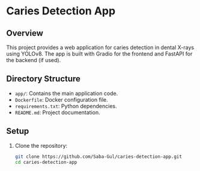 # Caries Detection App

## Overview

This project provides a web application for caries detection in dental X-rays using YOLOv8. The app is built with Gradio for the frontend and FastAPI for the backend (if used). 

## Directory Structure

- `app/`: Contains the main application code.
- `Dockerfile`: Docker configuration file.
- `requirements.txt`: Python dependencies.
- `README.md`: Project documentation.

## Setup

1. Clone the repository:
   ```bash
   git clone https://github.com/Saba-Gul/caries-detection-app.git
   cd caries-detection-app
